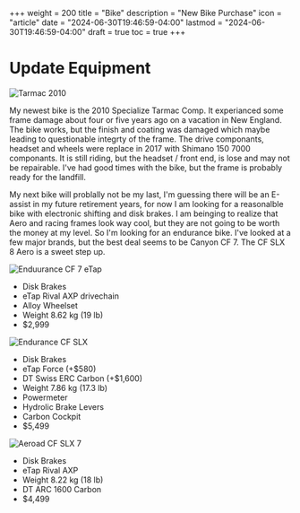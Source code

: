+++
weight = 200
title = "Bike"
description = "New Bike Purchase"
icon = "article"
date = "2024-06-30T19:46:59-04:00"
lastmod = "2024-06-30T19:46:59-04:00"
draft = true
toc = true
+++

# Update Equipment

![Tarmac 2010](/Tarmac.png)

My newest bike is the 2010 Specialize Tarmac Comp. It experianced some frame damage about four or five years ago on a vacation in New England. The bike works, but the finish and coating was damaged which maybe leading to questionable integrty of the frame. The drive componants, headset and wheels were replace in 2017 with Shimano 150 7000 componants. It is still riding, but the headset / front end, is lose and may not be repairable. I've had good times with the bike, but the frame is probably ready for the landfill.

My next bike will problally not be my last, I'm guessing there will be an E-assist in my future retirement years, for now I am looking for a reasonalble bike with electronic shifting and disk brakes. I am beinging to realize that Aero and racing frames look way cool, but they are not going to be worth the money at my level. So I'm looking for an endurance bike. I've looked at a few major brands, but the best deal seems to be Canyon CF 7. The CF SLX 8 Aero is a sweet step up.

![Enduurance CF 7 eTap](/Bike/EnduranceCF7.PNG)

- Disk Brakes
- eTap Rival AXP drivechain
- Alloy Wheelset
- Weight 8.62 kg (19 lb)
- $2,999

![Endurance CF SLX](/Bike/EnduranceCFSLX.PNG)

- Disk Brakes
- eTap Force (+$580)
- DT Swiss ERC Carbon (+$1,600)
- Weight 7.86 kg (17.3 lb)
- Powermeter
- Hydrolic Brake Levers
- Carbon Cockpit
- $5,499

![Aeroad CF SLX 7](/Bike/AeroadCFSLX7.PNG)

- Disk Brakes
- eTap Rival AXP
- Weight 8.22 kg (18 lb)
- DT ARC 1600 Carbon
- $4,499
